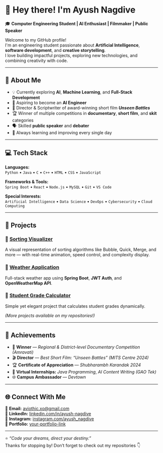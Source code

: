 # 👋 Hey there! I'm Ayush Nagdive  

🎓 **Computer Engineering Student | AI Enthusiast | Filmmaker | Public Speaker**  

Welcome to my GitHub profile!  
I'm an engineering student passionate about **Artificial Intelligence**, **software development**, and **creative storytelling**.  
I love building impactful projects, exploring new technologies, and combining creativity with code.

---

## 🚀 About Me  

- 💡 Currently exploring **AI**, **Machine Learning**, and **Full-Stack Development**  
- 🧠 Aspiring to become an **AI Engineer**  
- 🎥 Director & Scriptwriter of award-winning short film **_Unseen Battles_**  
- 🏆 Winner of multiple competitions in **documentary**, **short film**, and **skit** categories  
- 🗣️ Skilled **public speaker** and **debater**  
- 🌱 Always learning and improving every single day  

---

## 💻 Tech Stack  

**Languages:**  
`Python` • `Java` • `C` • `C++` • `HTML` • `CSS` • `JavaScript`

**Frameworks & Tools:**  
`Spring Boot` • `React` • `Node.js` • `MySQL` • `Git` • `VS Code`  

**Special Interests:**  
`Artificial Intelligence` • `Data Science` • `DevOps` • `Cybersecurity` • `Cloud Computing`

---

## 🧩 Projects  

### 🔹 [Sorting Visualizer](https://github.com/your-username/Sorting_Visualizer)  
A visual representation of sorting algorithms like Bubble, Quick, Merge, and more — with real-time animation, speed control, and complexity display.  

### 🔹 [Weather Application](https://github.com/your-username/Weather_App)  
Full-stack weather app using **Spring Boot**, **JWT Auth**, and **OpenWeatherMap API**.  

### 🔹 [Student Grade Calculator](https://github.com/your-username/Student_Grade_Calculator)  
Simple yet elegant project that calculates student grades dynamically.  

*(More projects available on my repositories!)*  

---

## 🏅 Achievements  

- 🥇 **Winner** — *Regional & District-level Documentary Competition (Amravati)*  
- 🎬 **Director** — *Best Short Film: “Unseen Battles” (MITS Centre 2024)*  
- 🏆 **Certificate of Appreciation** — *Shubharambh Karandak 2024*  
- 💼 **Virtual Internships:** *Java Programming*, *AI Content Writing (GAO Tek)*  
- 🌐 **Campus Ambassador** — *Devtown*  

---

## 🌐 Connect With Me  

📧 **Email:** [aviothic.xo@gmail.com](mailto:aviothic.xo@gmail.com)  
💼 **LinkedIn:** [linkedin.com/in/ayush-nagdive](https://linkedin.com/in/ayush-nagdive)  
📸 **Instagram:** [instagram.com/ayush_nagdive](https://instagram.com/ayush_nagdive)  
🧠 **Portfolio:** [your-portfolio-link](https://your-portfolio-link.com)

---

⭐ _“Code your dreams, direct your destiny.”_  
Thanks for stopping by! Don’t forget to check out my repositories 👇
